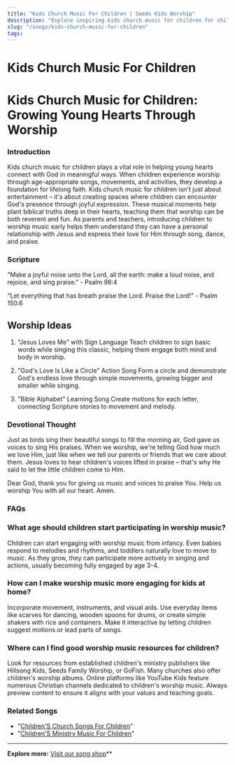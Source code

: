 ```yaml
---
title: "Kids Church Music For Children | Seeds Kids Worship"
description: "Explore inspiring kids church music for children for children's worship and faith development. Biblical music resources for families and ministry."
slug: "/songs/kids-church-music-for-children"
tags:
---
```


# Kids Church Music For Children

# Kids Church Music for Children: Growing Young Hearts Through Worship

### Introduction
Kids church music for children plays a vital role in helping young hearts connect with God in meaningful ways. When children experience worship through age-appropriate songs, movements, and activities, they develop a foundation for lifelong faith. Kids church music for children isn't just about entertainment – it's about creating spaces where children can encounter God's presence through joyful expression. These musical moments help plant biblical truths deep in their hearts, teaching them that worship can be both reverent and fun. As parents and teachers, introducing children to worship music early helps them understand they can have a personal relationship with Jesus and express their love for Him through song, dance, and praise.

### Scripture
"Make a joyful noise unto the Lord, all the earth: make a loud noise, and rejoice, and sing praise." - Psalm 98:4

"Let everything that has breath praise the Lord. Praise the Lord!" - Psalm 150:6

## Worship Ideas
1. "Jesus Loves Me" with Sign Language
Teach children to sign basic words while singing this classic, helping them engage both mind and body in worship.

2. "God's Love Is Like a Circle" Action Song
Form a circle and demonstrate God's endless love through simple movements, growing bigger and smaller while singing.

3. "Bible Alphabet" Learning Song
Create motions for each letter, connecting Scripture stories to movement and melody.

### Devotional Thought
Just as birds sing their beautiful songs to fill the morning air, God gave us voices to sing His praises. When we worship, we're telling God how much we love Him, just like when we tell our parents or friends that we care about them. Jesus loves to hear children's voices lifted in praise – that's why He said to let the little children come to Him.

Dear God, thank you for giving us music and voices to praise You. Help us worship You with all our heart. Amen.

### FAQs

### What age should children start participating in worship music?
Children can start engaging with worship music from infancy. Even babies respond to melodies and rhythms, and toddlers naturally love to move to music. As they grow, they can participate more actively in singing and actions, usually becoming fully engaged by age 3-4.

### How can I make worship music more engaging for kids at home?
Incorporate movement, instruments, and visual aids. Use everyday items like scarves for dancing, wooden spoons for drums, or create simple shakers with rice and containers. Make it interactive by letting children suggest motions or lead parts of songs.

### Where can I find good worship music resources for children?
Look for resources from established children's ministry publishers like Hillsong Kids, Seeds Family Worship, or GoFish. Many churches also offer children's worship albums. Online platforms like YouTube Kids feature numerous Christian channels dedicated to children's worship music. Always preview content to ensure it aligns with your values and teaching goals.

### Related Songs

- "[Children'S Church Songs For Children](/songs/children-s-church-songs-for-children/)"
- "[Children'S Ministry Music For Children](/songs/children-s-ministry-music-for-children/)"

---

**Explore more:** [Visit our song shop](https://seedskidsworship.com/shop)**

<!-- Schema Markup -->
<script type="application/ld+json">
{
  "@context": "https://schema.org",
  "@type": "MusicRecording",
  "name": "Kids Church Music For Children",
  "byArtist": {
    "@type": "MusicGroup",
    "name": "Seeds Kids Worship"
  },
  "isFamilyFriendly": true,
  "url": "https://seedskidsworship.com/songs/kids-church-music-for-children/"
}
</script>